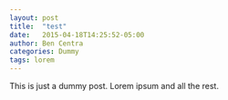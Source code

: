 ```yaml
---
layout: post
title:  "test"
date:   2015-04-18T14:25:52-05:00
author: Ben Centra
categories: Dummy
tags: lorem
---
```


This is just a dummy post. Lorem ipsum and all the rest.

